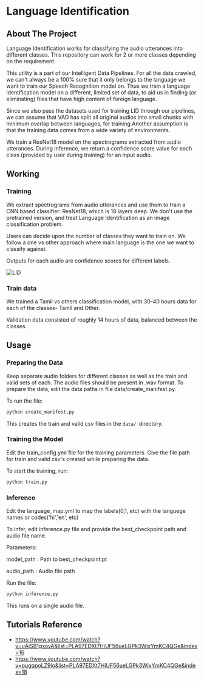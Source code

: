 # Language Identification


<!-- ABOUT THE PROJECT -->
## About The Project

Language Identification works for classifying the audio utterances into different classes. This repository can work for 2 or more classes depending on the requirement. 

This utility is a part of our Intelligent Data Pipelines. For all the data crawled, we can't always be a 100% sure that it only belongs to the language we want to train our Speech Recognition model on. Thus we train a language identification model on a different, limited set of data, to aid us in finding (or eliminating) files that have high content of foreign language. 

Since we also pass the datasets used for training LID through our pipelines, we can assume that VAD has split all original audios into small chunks with minimum overlap between languages, for training.Another assumption is that the training data comes from a wide variety of environments.

We train a ResNet18 model on the spectrograms extracted from audio utterances. During inference, we return a confidence score value for each class (provided by user during training) for an input audio.

<!-- WORKING -->
## Working

### Training
We extract spectrograms from audio utterances and use them to train a CNN based classifier: ResNet18, which is 18 layers deep. 
We don't use the pretrained version, and treat Language Identification as an image classification problem.

Users can decide upon the number of classes they want to train on. We follow a one vs other approach where main language is the one we want to classify against. 

Outputs for each audio are confidence scores for different labels.

![LID](img/lid.png)

### Train data
We trained a Tamil vs others classification model, with 30-40 hours data for each of the classes- Tamil and Other.

Validation data consisted of roughly 14 hours of data, balanced between the classes.

## Usage

### Preparing the Data

Keep separate audio folders for different classes as well as the train and valid sets of each. The audio files should be present in .wav format.
To prepare the data, edit the data paths in file data/create_manifest.py.

To run the file:
```python
python create_manifest.py
```
This creates the train and valid csv files in the ```data/ ```directory.

### Training the Model
Edit the train_config.yml file for the training parameters. Give the file path for train and valid csv's created while preparing the data.

To start the training, run:
```python
python train.py
```

### Inference
Edit the language_map.yml to map the labels(0,1, etc) with the languege names or codes('hi','en', etc)

To infer, edit inference.py file and provide the best_checkpoint path and audio file name.

Parameters:

model_path : Path to best_checkpoint.pt

audio_path : Audio file path

Run the file:
```python
python inference.py
```
This runs on a single audio file.

<!-- TUTOTIALS REFERENCE -->
## Tutorials Reference

- https://www.youtube.com/watch?v=uAjSB1gxoyA&list=PLA97EDXt7HiUF56ueLGPk3WixYmKC4QGe&index=16
- https://www.youtube.com/watch?v=pugqpoLZ9lo&list=PLA97EDXt7HiUF56ueLGPk3WixYmKC4QGe&index=18
